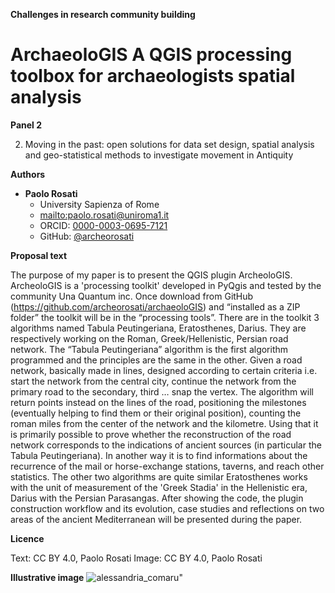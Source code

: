 **Challenges in research community building**

# ArchaeoloGIS A QGIS processing toolbox for archaeologists spatial analysis

**Panel 2**

2.  Moving in the past: open solutions for data set design, spatial analysis and geo-statistical methods to investigate movement in Antiquity

**Authors**

-   **Paolo Rosati**
    -   University Sapienza of Rome
    -   <mailto:paolo.rosati@uniroma1.it>
    -   ORCID: [0000-0003-0695-7121](https://orcid.org/0000-0003-0695-7121)
    -   GitHub: [@archeorosati](https://github.com/archeorosati)


**Proposal text**

The purpose of my paper is to present the QGIS plugin ArcheoloGIS. ArcheoloGIS is a 'processing toolkit' developed in PyQgis and tested by the community Una Quantum inc. Once download from GitHub (https://github.com/archeorosati/archaeoloGIS) and “installed as a ZIP folder” the toolkit will be in the “processing tools”.
There are in the toolkit 3 algorithms named Tabula Peutingeriana, Eratosthenes, Darius. They are respectively working on the Roman, Greek/Hellenistic, Persian road network. The “Tabula Peutingeriana” algorithm is the first algorithm programmed and the principles are the same in the other. Given a road network, basically made in lines, designed according to certain criteria i.e. start the network from the central city, continue the network from the primary road to the secondary, third … snap the vertex. The algorithm will return points instead on the lines of the road, positioning the milestones (eventually helping to find them or their original position), counting the roman miles from the center of the network and the kilometre. Using that it is primarily possible to prove whether the reconstruction of the road network corresponds to the indications of ancient sources (in particular the Tabula Peutingeriana).
In another way it is to find informations about the recurrence of the mail or horse-exchange stations, taverns, and reach other statistics.
The other two algorithms are quite similar Eratosthenes works with the unit of measurement of the 'Greek Stadia' in the Hellenistic era, Darius with the Persian Parasangas. After showing the code, the plugin construction workflow and its evolution, case studies and reflections on two areas of the ancient Mediterranean will be presented during the paper.


**Licence**

Text: CC BY 4.0, Paolo Rosati
Image: CC BY 4.0, Paolo Rosati

**Illustrative image**
![alessandria_comaru](https://user-images.githubusercontent.com/39003545/175976588-4174ff24-5efc-42e2-8939-e1ed0fd82c5d.png)" 
